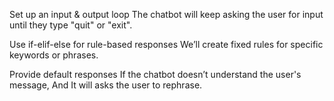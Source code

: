 Set up an input & output loop
The chatbot will keep asking the user for input until they type "quit" or "exit".

Use if-elif-else for rule-based responses
We’ll create fixed rules for specific keywords or phrases.

Provide default responses
If the chatbot doesn’t understand the user's message, And It will asks the user to rephrase.
